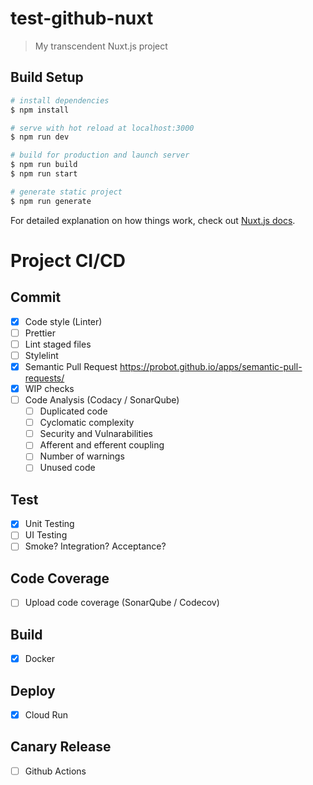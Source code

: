 # test-github-nuxt

> My transcendent Nuxt.js project

## Build Setup

```bash
# install dependencies
$ npm install

# serve with hot reload at localhost:3000
$ npm run dev

# build for production and launch server
$ npm run build
$ npm run start

# generate static project
$ npm run generate
```

For detailed explanation on how things work, check out [Nuxt.js docs](https://nuxtjs.org).

# Project CI/CD
## Commit
- [x] Code style (Linter)
- [ ] Prettier
- [ ] Lint staged files
- [ ] Stylelint
- [x] Semantic Pull Request https://probot.github.io/apps/semantic-pull-requests/
- [x] WIP checks
- [ ] Code Analysis (Codacy / SonarQube)
	- [ ] Duplicated code
  - [ ] Cyclomatic complexity
  - [ ] Security and Vulnarabilities
  - [ ] Afferent and efferent coupling
  - [ ] Number of warnings
  - [ ] Unused code

## Test
- [x] Unit Testing
- [ ] UI Testing
- [ ] Smoke? Integration? Acceptance?

## Code Coverage
- [ ] Upload code coverage (SonarQube / Codecov)

## Build
- [x] Docker

## Deploy
- [x] Cloud Run

## Canary Release
- [ ] Github Actions
